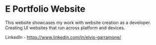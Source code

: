 # E Portfolio Website

This website showcases my work with website creation as a developer. Creating UI websites that run across platform and devices. 

LinkedIn - https://www.linkedin.com/in/elvis-garramone/
